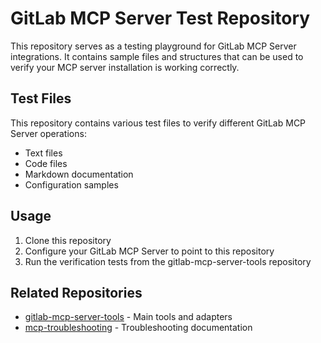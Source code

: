 # GitLab MCP Server Test Repository

This repository serves as a testing playground for GitLab MCP Server integrations. It contains sample files and structures that can be used to verify your MCP server installation is working correctly.

## Test Files

This repository contains various test files to verify different GitLab MCP Server operations:
- Text files
- Code files
- Markdown documentation
- Configuration samples

## Usage

1. Clone this repository
2. Configure your GitLab MCP Server to point to this repository
3. Run the verification tests from the gitlab-mcp-server-tools repository

## Related Repositories

- [gitlab-mcp-server-tools](https://github.com/OneofGods/gitlab-mcp-server-tools) - Main tools and adapters
- [mcp-troubleshooting](https://github.com/OneofGods/mcp-troubleshooting) - Troubleshooting documentation
